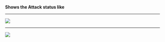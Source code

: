 **Shows the Attack status like**

***

![](https://media.discordapp.net/attachments/909717830461698078/950207314328186880/unknown.png?width=768&height=293)

***

![](https://media.discordapp.net/attachments/909717830461698078/950207314655322123/unknown.png?width=768&height=222)
